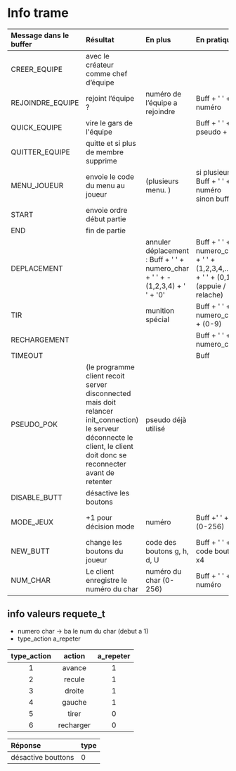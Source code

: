 # Info trame

|Message dans le buffer|	Résultat|	En plus	|En pratique	|Temps|Expéditaire|
|:---------------------|:---------|:--------|:------------|:----|:----------|
|CREER_EQUIPE	|avec le créateur comme chef d’équipe	|	||	equipe|Client|
|REJOINDRE_EQUIPE	|rejoint l’équipe ?|	numéro de l’équipe a rejoindre|	Buff + ' ' + numéro 	|equipe|client|
|QUICK_EQUIPE|vire le gars de l'équipe||Buff + ' ' + pseudo + ' '|equipe|client|
|QUITTER_EQUIPE	|quitte et si plus de membre supprime	|	||equipe|client|
|MENU_JOUEUR	|envoie le code du menu au joueur|	 (plusieurs menu. )	| si plusieurs Buff + ' ' + numéro sinon buff|	Après connexion + pseudo ok |serveur|
|START	|envoie ordre début partie	| 	|  | 	X|serveur|
| END |	fin de partie	|	|	| 5-15 min|serveur|
|DEPLACEMENT	||	annuler déplacement : Buff + ' ' + numero_char + ' ' + -(1,2,3,4) + ' ' + '0'|	Buff + ' ' + numero_char + ' ' + (1,2,3,4,...) + ' ' + (0,1)(appuie / relache) |	Durant partie|client|
|TIR	|	|munition spécial|	Buff + ' ' + numero_char + (0-9)|	X|Client|
|RECHARGEMENT| | |	Buff + ' ' + numero_char |Durant partie|client|
|TIMEOUT	||	|Buff |2 s|
|PSEUDO_POK |(le programme client recoit server disconnected mais doit relancer init_connection) le serveur déconnecte le client, le client doit donc se reconnecter avant de retenter| pseudo déjà utilisé ||Connection|serveur|
|DISABLE_BUTT | désactive les boutons | ||Durant partie|serveur|
|MODE_JEUX|+1 pour décision mode | numéro |Buff +' ' + (0-256)|Décision mode de jeux|client|
|NEW_BUTT| change les boutons du joueur | code des boutons g, h, d, U| Buff + ' ' + code bouton x4 | 1 minute ou toucher |serveur|
|NUM_CHAR|Le client enregistre le numéro du char|numéro du char (0-256)|Buff + ' ' + numéro|Début partie|serveur|


## info valeurs requete_t
* numero char -> ba le num du char (debut a 1)
* type_action a_repeter

|type_action|action|a_repeter|
|:---------:|:----:|:-------:|
|1          |avance|1        |
|2          |recule|1        |
|3          |droite|1        |
|4          |gauche|1        |
|5          |tirer |0        |
|6          |recharger | 0   |


|Réponse | type |
|:-------|:-----|
|désactive bouttons | 0
